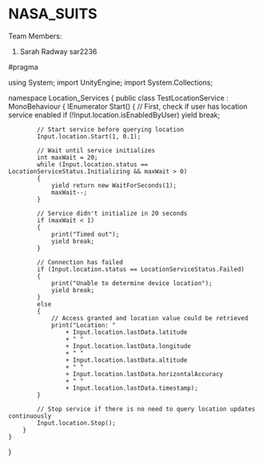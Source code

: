 # NASA_SUITS

Team Members:
1. Sarah Radway sar2236

#pragma

using System;
import UnityEngine;
import System.Collections;

namespace Location_Services
{
    public class TestLocationService : MonoBehaviour
    {
		IEnumerator Start()
		{
			// First, check if user has location service enabled
			if (!Input.location.isEnabledByUser)
				yield break;

			// Start service before querying location
			Input.location.Start(1, 0.1);

			// Wait until service initializes
			int maxWait = 20;
			while (Input.location.status == LocationServiceStatus.Initializing && maxWait > 0)
			{
				yield return new WaitForSeconds(1);
				maxWait--;
			}

			// Service didn't initialize in 20 seconds
			if (maxWait < 1)
			{
				print("Timed out");
				yield break;
			}

			// Connection has failed
			if (Input.location.status == LocationServiceStatus.Failed)
			{
				print("Unable to determine device location");
				yield break;
			}
			else
			{
				// Access granted and location value could be retrieved
				print("Location: "
					+ Input.location.lastData.latitude
					+ " "
					+ Input.location.lastData.longitude
					+ " "
					+ Input.location.lastData.altitude
					+ " "
					+ Input.location.lastData.horizontalAccuracy
					+ " "
					+ Input.location.lastData.timestamp);
			}

			// Stop service if there is no need to query location updates continuously
			Input.location.Stop();
		}
	}
}


